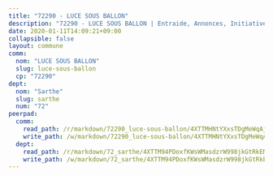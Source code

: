 ```yaml
---
title: "72290 - LUCE SOUS BALLON"
description: "72290 - LUCE SOUS BALLON | Entraide, Annonces, Initiatives"
date: 2020-01-11T14:09:21+09:00
collapsible: false
layout: commune
comm:
  nom: "LUCE SOUS BALLON"
  slug: luce-sous-ballon
  cp: "72290"
dept:
  nom: "Sarthe"
  slug: sarthe
  num: "72"
peerpad:
  comm:
    read_path: /r/markdown/72290_luce-sous-ballon/4XTTMHNtYXxsTDgMeWqAjYZcF49NsUArpxf85X9TEAfhUhUSd
    write_path: /w/markdown/72290_luce-sous-ballon/4XTTMHNtYXxsTDgMeWqAjYZcF49NsUArpxf85X9TEAfhUhUSd-K3TgUN1tXvhbyfZzgCwKbCrT4ippk72ZPqDRGDswVrZwLZqF1H5ttWJG46Ndh41qEKQY3GfMPimwZzTM3yiSUCJY6QrbTx9Br5ARdf5tQ3RACHbZwqZwha5FN8kM4HfwshwkxkZw
  dept:
    read_path: /r/markdown/72_sarthe/4XTTM94PDoxfKWsWMasdzrW998jkGtRkEM3CSUC42xSpuJKZ5
    write_path: /w/markdown/72_sarthe/4XTTM94PDoxfKWsWMasdzrW998jkGtRkEM3CSUC42xSpuJKZ5-K3TgTpjFyG67yVeuXvSAfSYzY4Yx2FMtDhgpv5HM2EDBJRVMn95z33xx4XjRNYNVaVsBPQ1t4pG9MoyNqwTqa8mcnEUB8rK4BMVbvUhCtGWCPSFnDCaT8GJTyimDgsCirLN3zswh
---
```


